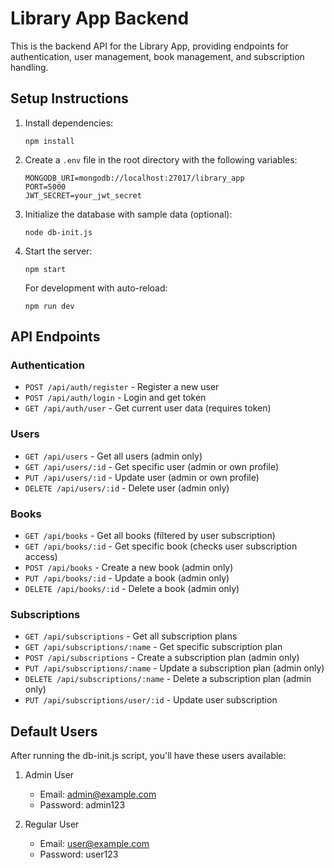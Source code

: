 # Library App Backend

This is the backend API for the Library App, providing endpoints for authentication, user management, book management, and subscription handling.

## Setup Instructions

1. Install dependencies:
   ```
   npm install
   ```

2. Create a `.env` file in the root directory with the following variables:
   ```
   MONGODB_URI=mongodb://localhost:27017/library_app
   PORT=5000
   JWT_SECRET=your_jwt_secret
   ```

3. Initialize the database with sample data (optional):
   ```
   node db-init.js
   ```

4. Start the server:
   ```
   npm start
   ```
   
   For development with auto-reload:
   ```
   npm run dev
   ```

## API Endpoints

### Authentication
- `POST /api/auth/register` - Register a new user
- `POST /api/auth/login` - Login and get token
- `GET /api/auth/user` - Get current user data (requires token)

### Users
- `GET /api/users` - Get all users (admin only)
- `GET /api/users/:id` - Get specific user (admin or own profile)
- `PUT /api/users/:id` - Update user (admin or own profile)
- `DELETE /api/users/:id` - Delete user (admin only)

### Books
- `GET /api/books` - Get all books (filtered by user subscription)
- `GET /api/books/:id` - Get specific book (checks user subscription access)
- `POST /api/books` - Create a new book (admin only)
- `PUT /api/books/:id` - Update a book (admin only)
- `DELETE /api/books/:id` - Delete a book (admin only)

### Subscriptions
- `GET /api/subscriptions` - Get all subscription plans
- `GET /api/subscriptions/:name` - Get specific subscription plan
- `POST /api/subscriptions` - Create a subscription plan (admin only)
- `PUT /api/subscriptions/:name` - Update a subscription plan (admin only)
- `DELETE /api/subscriptions/:name` - Delete a subscription plan (admin only)
- `PUT /api/subscriptions/user/:id` - Update user subscription

## Default Users

After running the db-init.js script, you'll have these users available:

1. Admin User
   - Email: admin@example.com
   - Password: admin123

2. Regular User
   - Email: user@example.com
   - Password: user123